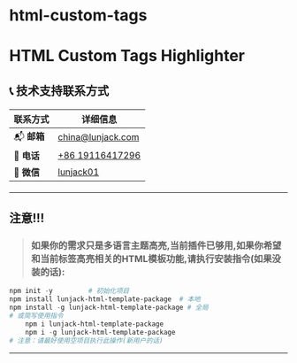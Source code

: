 # html-custom-tags

# HTML Custom Tags Highlighter

## 📞 技术支持联系方式

<div align="center" style="margin: 20px 0;">

| 联系方式   | 详细信息                                                         |
| ---------- | ---------------------------------------------------------------- |
| 📬 **邮箱** | [china@lunjack.com](mailto:china@lunjack.com)                    |
| 📱 **电话** | [+86 19116417296](tel:+8619116419296)                            |
| 💬 **微信** | [lunjack01](https://work.weixin.qq.com/kfid/kfc44c370d4ddbac6f0) |
</div>

---

## 注意!!!
>
>   ### 如果你的需求只是多语言主题高亮,当前插件已够用,如果你希望和当前标签高亮相关的HTML模板功能,请执行安装指令(如果没装的话):
```PowerShell
npm init -y			# 初始化项目
npm install lunjack-html-template-package  # 本地
npm install -g lunjack-html-template-package # 全局
# 或简写使用指令
	npm i lunjack-html-template-package
	npm i -g lunjack-html-template-package
# 注意：请最好使用空项目执行此操作(新用户的话)
```
---

